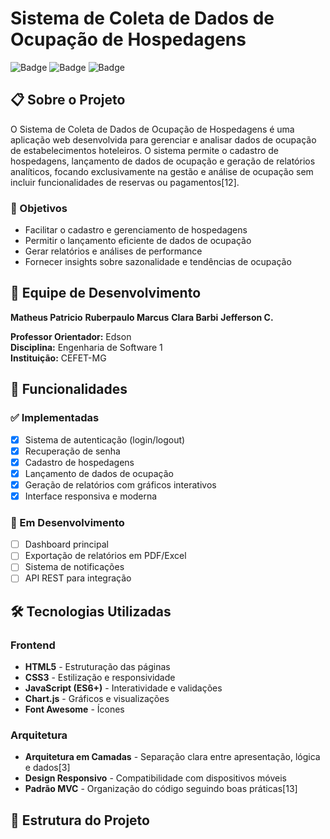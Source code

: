 # Sistema de Coleta de Dados de Ocupação de Hospedagens

![Badge](https://img.shields.io/badge/Status-Em%20Desenvolvimento-yellow)
![Badge](https://img.shields.io/badge/Linguagem-HTML%2FCSS%2FJS-blue)
![Badge](https://img.shields.io/badge/Disciplina-Engenharia%20de%20Software%201-green)

## 📋 Sobre o Projeto

O Sistema de Coleta de Dados de Ocupação de Hospedagens é uma aplicação web desenvolvida para gerenciar e analisar dados de ocupação de estabelecimentos hoteleiros. O sistema permite o cadastro de hospedagens, lançamento de dados de ocupação e geração de relatórios analíticos, focando exclusivamente na gestão e análise de ocupação sem incluir funcionalidades de reservas ou pagamentos[12].

### 🎯 Objetivos

- Facilitar o cadastro e gerenciamento de hospedagens
- Permitir o lançamento eficiente de dados de ocupação
- Gerar relatórios e análises de performance
- Fornecer insights sobre sazonalidade e tendências de ocupação

## 👥 Equipe de Desenvolvimento

 **Matheus Patricio**
 **Ruberpaulo Marcus**
 **Clara Barbi**
 **Jefferson C.**

**Professor Orientador:** Edson  
**Disciplina:** Engenharia de Software 1  
**Instituição:** CEFET-MG

## 🚀 Funcionalidades

### ✅ Implementadas
- [x] Sistema de autenticação (login/logout)
- [x] Recuperação de senha
- [x] Cadastro de hospedagens
- [x] Lançamento de dados de ocupação
- [x] Geração de relatórios com gráficos interativos
- [x] Interface responsiva e moderna

### 🔄 Em Desenvolvimento
- [ ] Dashboard principal
- [ ] Exportação de relatórios em PDF/Excel
- [ ] Sistema de notificações
- [ ] API REST para integração

## 🛠️ Tecnologias Utilizadas

### Frontend
- **HTML5** - Estruturação das páginas
- **CSS3** - Estilização e responsividade
- **JavaScript (ES6+)** - Interatividade e validações
- **Chart.js** - Gráficos e visualizações
- **Font Awesome** - Ícones

### Arquitetura
- **Arquitetura em Camadas** - Separação clara entre apresentação, lógica e dados[3]
- **Design Responsivo** - Compatibilidade com dispositivos móveis
- **Padrão MVC** - Organização do código seguindo boas práticas[13]

## 📁 Estrutura do Projeto

